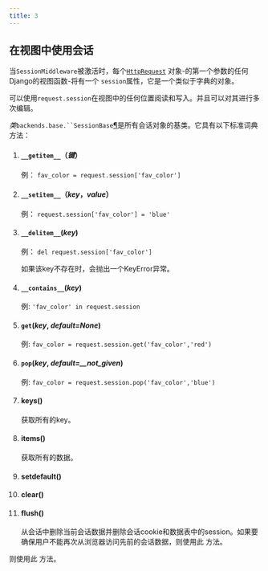 ```yaml
---
title: 3
---
```


## 在视图中使用会话

当`SessionMiddleware`被激活时，每个[`HttpRequest`](https://docs.djangoproject.com/zh-hans/2.1/ref/request-response/#django.http.HttpRequest) 对象-的第一个参数的任何Django的视图函数-将有一个 `session`属性，它是一个类似于字典的对象。

可以使用`request.session`在视图中的任何位置阅读和写入。并且可以对其进行多次编辑。

*类*`backends.base.``SessionBase`[¶](https://docs.djangoproject.com/zh-hans/2.1/topics/http/sessions/#django.contrib.sessions.backends.base.SessionBase)是所有会话对象的基类。它具有以下标准词典方法：

1. #### `__getitem__`（*键*）

    例： `fav_color = request.session['fav_color']`

2. #### `__setitem__`（*key*，*value*）

    例： `request.session['fav_color'] = 'blue'`

3. #### `__delitem__`(*key*)

    例： `del request.session['fav_color']`

    如果该key不存在时，会抛出一个KeyError异常。

4. #### `__contains__`(*key*)

    例: `'fav_color' in request.session`

5. #### `get`(*key*, *default=None*)

    例: `fav_color = request.session.get('fav_color','red')`

6. #### `pop`(*key*, *default=__not_given*)

    例: `fav_color = request.session.pop('fav_color','blue')`

7. #### keys()

    获取所有的key。

8. #### items()

    获取所有的数据。

9. #### setdefault()

10. #### clear()

11. #### flush()

     从会话中删除当前会话数据并删除会话cookie和数据表中的session。如果要确保用户不能再次从浏览器访问先前的会话数据，则使用此 方法。

     
则使用此 方法。

     
